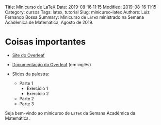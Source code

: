 Title: Minicurso de LaTeX
Date: 2019-08-16 11:15
Modified: 2019-08-16 11:15
Category: cursos
Tags: latex, tutorial
Slug: minicurso-latex
Authors: Luiz Fernando Bossa
Summary: Minicurso de `LaTeX` ministrado na Semana Acadêmica de Matemática, Agosto de 2019.

Coisas importantes
==========

* [Site do Overleaf](https://www.overleaf.com/)
* [Documentação do Overleaf](https://www.overleaf.com/) (em inglês)

* Slides da palestra:
 
	* Parte 1
		* Exercício 1
		* Exercício 2
	* Parte 2
	* Parte 3

Seja bem-vindo ao minicurso de `LaTeX` da Semana Acadêmica da Matemática.



